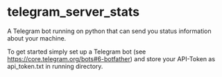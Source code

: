 # telegram_server_stats
A Telegram bot running on python that can send you status information about your machine.

To get started simply set up a Telegram bot (see https://core.telegram.org/bots#6-botfather) and store your API-Token as api_token.txt in running directory.
